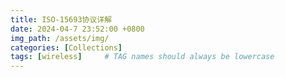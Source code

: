 ```yaml
---
title: ISO-15693协议详解
date: 2024-04-7 23:52:00 +0800
img_path: /assets/img/
categories: [Collections]
tags: [wireless]     # TAG names should always be lowercase
---
```


